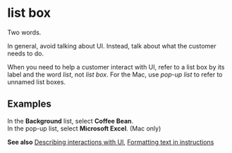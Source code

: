 # list box

Two words. 

In general, avoid talking about UI. Instead, talk about what the customer needs to do. 

When you need to help a customer interact with UI, refer to a list box by its label and the word *list*, not *list box*. For the Mac, use *pop-up list* to refer to unnamed list boxes.

## Examples

In the **Background** list, select **Coffee Bean**.   
In the pop-up list, select **Microsoft Excel**. (Mac only)

**See also** [Describing interactions with UI](~/procedures-instructions/describing-interactions-with-ui.md), [Formatting text in instructions](~/procedures-instructions/formatting-text-in-instructions.md)
